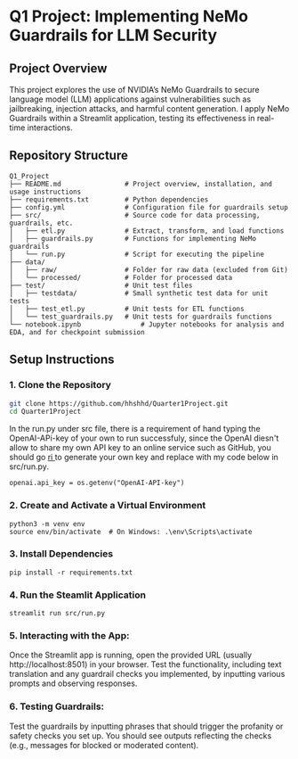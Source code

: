 # Q1 Project: Implementing NeMo Guardrails for LLM Security

## Project Overview
This project explores the use of NVIDIA’s NeMo Guardrails to secure language model (LLM) applications against vulnerabilities such as jailbreaking, injection attacks, and harmful content generation. I apply NeMo Guardrails within a Streamlit application, testing its effectiveness in real-time interactions.

## Repository Structure

```plaintext
Q1_Project
├── README.md                # Project overview, installation, and usage instructions
├── requirements.txt         # Python dependencies
├── config.yml               # Configuration file for guardrails setup
├── src/                     # Source code for data processing, guardrails, etc.
│   ├── etl.py               # Extract, transform, and load functions
│   ├── guardrails.py        # Functions for implementing NeMo guardrails
│   └── run.py               # Script for executing the pipeline
├── data/                    
│   ├── raw/                 # Folder for raw data (excluded from Git)
│   └── processed/           # Folder for processed data
├── test/                    # Unit test files
│   ├── testdata/            # Small synthetic test data for unit tests
│   ├── test_etl.py          # Unit tests for ETL functions
│   └── test_guardrails.py   # Unit tests for guardrails functions
└── notebook.ipynb               # Jupyter notebooks for analysis and EDA, and for checkpoint submission
```

## Setup Instructions

### 1. Clone the Repository
```bash
git clone https://github.com/hhshhd/Quarter1Project.git
cd Quarter1Project
```
In the run.py under src file, there is a requirement of hand typing the OpenAI-APi-key of your own to run successfuly, since the OpenAI diesn't allow to share my own API key to an online service such as GitHub, you should go [ri ](https://platform.openai.com/api-keys) to generate your own key and replace with my code below in src/run.py.
```
openai.api_key = os.getenv("OpenAI-API-key")
```
### 2. Create and Activate a Virtual Environment
```
python3 -m venv env
source env/bin/activate  # On Windows: .\env\Scripts\activate
```
### 3. Install Dependencies
```
pip install -r requirements.txt
```
### 4. Run the Steamlit Application
```
streamlit run src/run.py
```
### 5. Interacting with the App:

Once the Streamlit app is running, open the provided URL (usually http://localhost:8501) in your browser.
Test the functionality, including text translation and any guardrail checks you implemented, by inputting various prompts and observing responses.

### 6. Testing Guardrails:

Test the guardrails by inputting phrases that should trigger the profanity or safety checks you set up. You should see outputs reflecting the checks (e.g., messages for blocked or moderated content).

